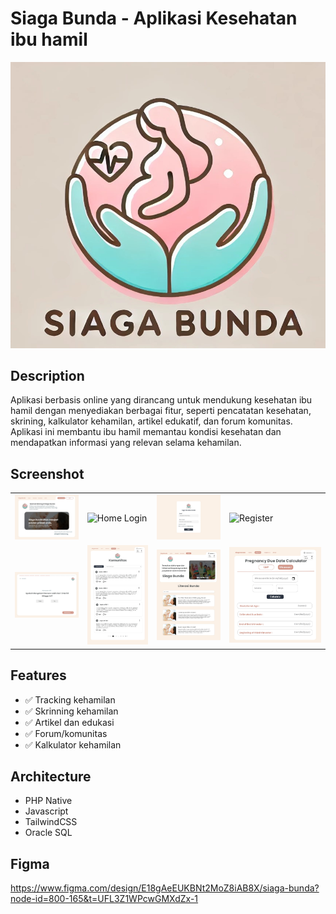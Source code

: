 # Siaga Bunda - Aplikasi Kesehatan ibu hamil

![Logo Siaga Bunda](screenshot/logo-siagabunda.jpg)

## Description
Aplikasi berbasis online yang dirancang untuk mendukung kesehatan ibu
hamil dengan menyediakan berbagai fitur, seperti pencatatan kesehatan, skrining, kalkulator
kehamilan, artikel edukatif, dan forum komunitas. Aplikasi ini membantu ibu hamil
memantau kondisi kesehatan dan mendapatkan informasi yang relevan selama kehamilan.

## Screenshot

<table>
  <tr>
    <td><img src="screenshot/page-home.jpg" alt="Home"/></td>
    <td><img src="screenshot/page-homelogin.jpg" alt="Home Login"/></td>
    <td><img src="screenshot/page-login.jpg" alt="Loginr"/></td>
    <td><img src="screenshot/page-register.jpg" alt="Register"/></td>
  </tr>
  <tr>
    <td><img src="screenshot/page-datamingguan.jpg" alt="Data Mingguan"/></td>
    <td><img src="screenshot/page-komunitas.jpg" alt="Komunitas"/></td>
    <td><img src="screenshot/page-artikel.jpg" alt="Artikel"/></td>
    <td><img src="screenshot/page-calculator.jpg" alt="Calculator"/></td>
  </tr>
</table>

## Features
- ✅ Tracking kehamilan
- ✅ Skrinning kehamilan
- ✅ Artikel dan edukasi
- ✅ Forum/komunitas
- ✅ Kalkulator kehamilan

## Architecture
- PHP Native
- Javascript
- TailwindCSS
- Oracle SQL

## Figma
https://www.figma.com/design/E18gAeEUKBNt2MoZ8iAB8X/siaga-bunda?node-id=800-165&t=UFL3Z1WPcwGMXdZx-1
